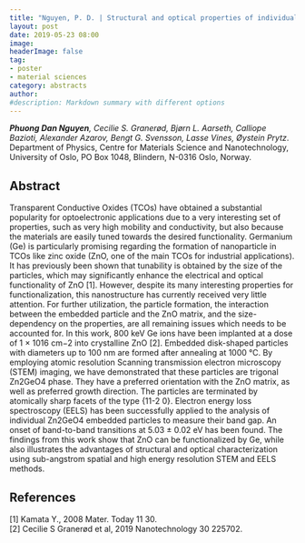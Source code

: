 ```yaml
---
title: "Nguyen, P. D. | Structural and optical properties of individual Zn2GeO4 particles embedded in ZnO"
layout: post
date: 2019-05-23 08:00
image:
headerImage: false
tag:
- poster
- material sciences
category: abstracts
author:
#description: Markdown summary with different options
---
```


_**Phuong Dan Nguyen**, Cecilie S. Granerød, Bjørn L. Aarseth, Calliope Bazioti, Alexander Azarov, Bengt G. Svensson, Lasse Vines, Øystein Prytz_.<br/>
Department of Physics, Centre for Materials Science and Nanotechnology, University of Oslo, PO Box 1048, Blindern, N-0316 Oslo, Norway.<br/>


## Abstract

Transparent Conductive Oxides (TCOs) have obtained a substantial popularity for optoelectronic applications due to a very interesting set of properties, such as very high mobility and conductivity, but also because the materials are easily tuned towards the desired functionality. Germanium (Ge) is particularly promising regarding the formation of nanoparticle in TCOs like zinc oxide (ZnO, one of the main TCOs for industrial applications). It has previously been shown that tunability is obtained by the size of the particles, which may significantly enhance the electrical and optical functionality of ZnO [1]. However, despite its many interesting properties for functionalization, this nanostructure has currently received very little attention. For further utilization, the particle formation, the interaction between the embedded particle and the ZnO matrix, and the size-dependency on the properties, are all remaining issues which needs to be accounted for. In this work, 800 keV Ge ions have been implanted at a dose of 1 × 1016 cm−2 into crystalline ZnO [2]. Embedded disk-shaped particles with diameters up to 100 nm are formed after annealing at 1000 °C. By employing atomic resolution Scanning transmission electron microscopy (STEM) imaging, we have demonstrated that these particles are trigonal Zn2GeO4 phase. They have a preferred orientation with the ZnO matrix, as well as preferred growth direction. The particles are terminated by atomically sharp facets of the type {11-2 0}. Electron energy loss spectroscopy (EELS) has been successfully applied to the analysis of individual Zn2GeO4 embedded particles to measure their band gap. An onset of band-to-band transitions at 5.03 ± 0.02 eV has been found. The findings from this work show that ZnO can be functionalized by Ge, while also illustrates the advantages of structural and optical characterization using sub-angstrom spatial and high energy resolution STEM and EELS methods.<br/>

## References

[1] Kamata Y., 2008 Mater. Today 11 30.<br/>
[2] Cecilie S Granerød et al, 2019 Nanotechnology 30 225702.<br/>
